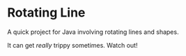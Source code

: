 Rotating Line
=============

A quick project for Java involving rotating lines and shapes.

It can get *really* trippy sometimes. Watch out!
